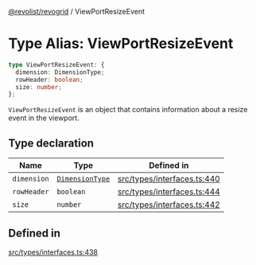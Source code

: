 [@revolist/revogrid](README.md) / ViewPortResizeEvent

# Type Alias: ViewPortResizeEvent

```ts
type ViewPortResizeEvent: {
  dimension: DimensionType;
  rowHeader: boolean;
  size: number;
};
```

`ViewPortResizeEvent` is an object that contains information about a resize
event in the viewport.

## Type declaration

| Name | Type | Defined in |
| ------ | ------ | ------ |
| `dimension` | [`DimensionType`](TypeAlias.DimensionType.md) | [src/types/interfaces.ts:440](https://github.com/revolist/revogrid/blob/0c3bb4ec80c81d5563060679540746537ed4be52/src/types/interfaces.ts#L440) |
| `rowHeader` | `boolean` | [src/types/interfaces.ts:444](https://github.com/revolist/revogrid/blob/0c3bb4ec80c81d5563060679540746537ed4be52/src/types/interfaces.ts#L444) |
| `size` | `number` | [src/types/interfaces.ts:442](https://github.com/revolist/revogrid/blob/0c3bb4ec80c81d5563060679540746537ed4be52/src/types/interfaces.ts#L442) |

## Defined in

[src/types/interfaces.ts:438](https://github.com/revolist/revogrid/blob/0c3bb4ec80c81d5563060679540746537ed4be52/src/types/interfaces.ts#L438)
